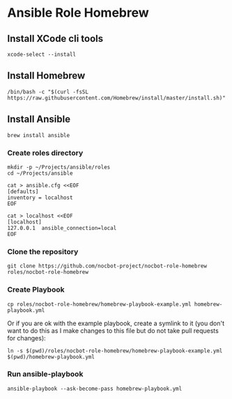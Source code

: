 # Ansible Role Homebrew

## Install XCode cli tools

```shell script
xcode-select --install
```

## Install Homebrew

```
/bin/bash -c "$(curl -fsSL https://raw.githubusercontent.com/Homebrew/install/master/install.sh)"
```

## Install Ansible

```shell script
brew install ansible
```

### Create roles directory

```shell script
mkdir -p ~/Projects/ansible/roles
cd ~/Projects/ansible
```

```
cat > ansible.cfg <<EOF
[defaults]
inventory = localhost
EOF
```

```
cat > localhost <<EOF
[localhost]
127.0.0.1  ansible_connection=local
EOF
```
### Clone the repository

```shell script
git clone https://github.com/nocbot-project/nocbot-role-homebrew roles/nocbot-role-homebrew
```

### Create Playbook

```shell script
cp roles/nocbot-role-homebrew/homebrew-playbook-example.yml homebrew-playbook.yml
```

Or if you are ok with the example playbook, create a symlink to it (you don't want to do this as I make changes to this file but do not take pull requests for changes):

```shell script
ln -s $(pwd)/roles/nocbot-role-homebrew/homebrew-playbook-example.yml $(pwd)/homebrew-playbook.yml
```

### Run ansible-playbook

```shell script
ansible-playbook --ask-become-pass homebrew-playbook.yml
```
